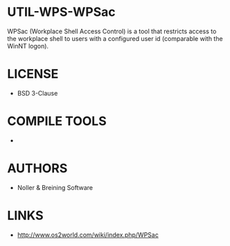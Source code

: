 # UTIL-WPS-WPSac
WPSac (Workplace Shell Access Control) is a tool that restricts access to the workplace shell to users with a configured user id (comparable with the WinNT logon).

LICENSE
===============
* BSD 3-Clause

COMPILE TOOLS
===============
* 
 
AUTHORS
===============
* Noller & Breining Software

LINKS
===============
* http://www.os2world.com/wiki/index.php/WPSac

